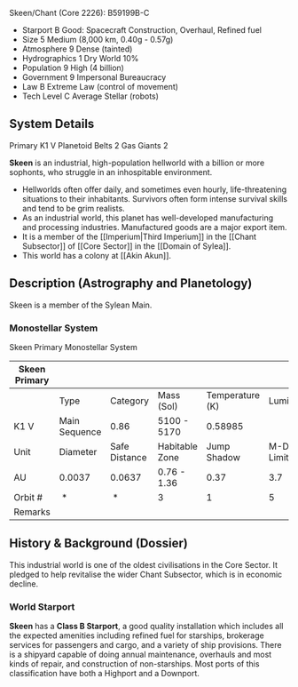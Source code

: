 

Skeen/Chant (Core 2226):  B59199B-C
* Starport  B   Good: Spacecraft Construction, Overhaul, Refined fuel
*  Size 5  Medium (8,000 km, 0.40g - 0.57g)
*  Atmosphere 9  Dense (tainted)
*  Hydrographics 1  Dry World 10%
*  Population 9  High (4 billion)
*  Government 9  Impersonal Bureaucracy
*  Law B  Extreme Law (control of movement)
*  Tech Level C  Average Stellar (robots)


## System Details
Primary K1 V Planetoid Belts 2 Gas Giants 2

**Skeen** is an industrial, high-population hellworld with a billion or more sophonts, who struggle in an inhospitable environment.

*   Hellworlds often offer daily, and sometimes even hourly, life-threatening situations to their inhabitants. Survivors often form intense survival skills and tend to be grim realists.
*   As an industrial world, this planet has well-developed manufacturing and processing industries. Manufactured goods are a major export item.
*   It is a member of the [[Imperium|Third Imperium]] in the [[Chant Subsector]] of [[Core Sector]] in the [[Domain of Sylea]].
*   This world has a colony at [[Akin Akun]].

Description (Astrography and Planetology)
------------------------------------------------------------------------------------------------------------------------------------------------------------------------------------------------

Skeen is a member of the Sylean Main.

### Monostellar System


Skeen Primary Monostellar System

|Skeen Primary|             |             |              |               |             |
|-------------|-------------|-------------|--------------|---------------|-------------|
|             |Type         |Category     |Mass (Sol)    |Temperature (K)|Luminosity   |
|K1 V         |Main Sequence|0.86         |5100 - 5170   |0.58985        |             |
|Unit         |Diameter     |Safe Distance|Habitable Zone|Jump Shadow    |M-Drive Limit|
|AU           |0.0037       |0.0637       |0.76 - 1.36   |0.37           |3.7          |
|Orbit #      | *           | *           |3             |1              |5            |
|Remarks      |             |             |              |               |             |


History & Background (Dossier)
--------------------------------------------------------------------------------------------------------------------------------------------------------------------------

This industrial world is one of the oldest civilisations in the Core Sector. It pledged to help revitalise the wider Chant Subsector, which is in economic decline.

### World Starport

**Skeen** has a **Class B Starport**, a good quality installation which includes all the expected amenities including refined fuel for starships, brokerage services for passengers and cargo, and a variety of ship provisions. There is a shipyard capable of doing annual maintenance, overhauls and most kinds of repair, and construction of non-starships. Most ports of this classification have both a Highport and a Downport.
